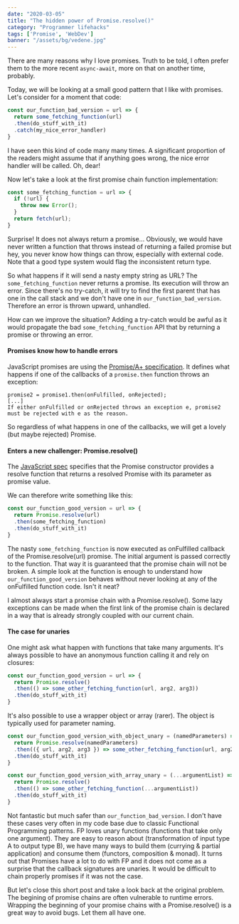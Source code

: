 ```yaml
---
date: "2020-03-05"
title: "The hidden power of Promise.resolve()"
category: "Programmer lifehacks"
tags: ['Promise', 'WebDev']
banner: "/assets/bg/vedene.jpg"
---
```


There are many reasons why I love promises. Truth to be told, I often prefer them to the more recent `async-await`, more on that on another time, probably.

Today, we will be looking at a small good pattern that I like with promises.
Let's consider for a moment that code:

```javascript
const our_function_bad_version = url => {
  return some_fetching_function(url)
  .then(do_stuff_with_it)
  .catch(my_nice_error_handler)
}
```

I have seen this kind of code many many times. A significant proportion of the readers might assume that if anything goes wrong, the nice error handler will be called. Oh, dear!

Now let's take a look at the first promise chain function implementation:

```javascript
const some_fetching_function = url => {
  if (!url) {
    throw new Error();
  }
  return fetch(url);
}
```

Surprise! It does not always return a promise...
Obviously, we would have never written a function that throws instead of returning a failed promise but hey, you never know how things can throw, especially with external code. Note that a good type system would flag the inconsistent return type.

So what happens if it will send a nasty empty string as URL? The `some_fetching_function` never returns a promise. Its execution will throw an error. Since there's no try-catch, it will try to find the first parent that has one in the call stack and we don't have one in `our_function_bad_version`. Therefore an error is thrown upward, unhandled.

How can we improve the situation? Adding a try-catch would be awful as it would propagate the bad `some_fetching_function` API that by returning a promise or throwing an error.

#### Promises know how to handle errors

JavaScript promises are using the [Promise/A+ specification](https://promisesaplus.com/).
It defines what happens if one of the callbacks of a `promise.then` function throws an exception:

```
promise2 = promise1.then(onFulfilled, onRejected);
[...]
If either onFulfilled or onRejected throws an exception e, promise2 must be rejected with e as the reason.
```

So regardless of what happens in one of the callbacks, we will get a lovely (but maybe rejected) Promise.

#### Enters a new challenger: Promise.resolve()

The [JavaScript spec](https://tc39.es/ecma262/#sec-promise.resolve) specifies that the Promise constructor provides a resolve function that returns a resolved Promise with its parameter as promise value.

We can therefore write something like this:

```javascript
const our_function_good_version = url => {
  return Promise.resolve(url)
  .then(some_fetching_function)
  .then(do_stuff_with_it)
}
```

The nasty `some_fetching_function` is now executed as onFulfilled callback of the Promise.resolve(url) promise. The initial argument is passed correctly to the function. That way it is guaranteed that the promise chain will not be broken. A simple look at the function is enough to understand how `our_function_good_version` behaves without never looking at any of the onFulfilled function code. Isn't it neat?

I almost always start a promise chain with a Promise.resolve(). Some lazy exceptions can be made when the first link of the promise chain is declared in a way that is already strongly coupled with our current chain.

#### The case for unaries

One might ask what happen with functions that take many arguments. It's always possible to have an anonymous function calling it and rely on closures:

```javascript
const our_function_good_version = url => {
  return Promise.resolve()
  .then(() => some_other_fetching_function(url, arg2, arg3))
  .then(do_stuff_with_it)
}
```
 
It's also possible to use a wrapper object or array (rarer). The object is typically used for parameter naming.

```javascript
const our_function_good_version_with_object_unary = (namedParameters) => {
  return Promise.resolve(namedParameters)
  .then(({ url, arg2, arg3 }) => some_other_fetching_function(url, arg2, arg3))
  .then(do_stuff_with_it)
}

const our_function_good_version_with_array_unary = (...argumentList) => {
  return Promise.resolve()
  .then(() => some_other_fetching_function(...argumentList))
  .then(do_stuff_with_it)
}
```

Not fantastic but much safer than `our_function_bad_version`. I don't have these cases very often in my code base due to classic Functional Programming patterns. FP loves unary functions (functions that take only one argument). They are easy to reason about (transformation of input type A to output type B), we have many ways to build them (currying & partial application) and consume them (functors, composition & monad). It turns out that Promises have a lot to do with FP and it does not come as a surprise that the callback signatures are unaries. It would be difficult to chain properly promises if it was not the case.  

But let's close this short post and take a look back at the original problem. The begining of promise chains are often vulnerable to runtime errors. Wrapping the beginning of your promise chains with a Promise.resolve() is a great way to avoid bugs. Let them all have one.